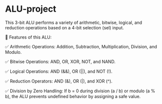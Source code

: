 # ALU-project

This 3-bit ALU performs a variety of arithmetic, bitwise, logical, and reduction operations based on a 4-bit selection (sel) input.

🔹 Features of this ALU:

✅ Arithmetic Operations: Addition, Subtraction, Multiplication, Division, and Modulo.

✅ Bitwise Operations: AND, OR, XOR, NOT, and NAND.

✅ Logical Operations: AND (&&), OR (||), and NOT (!).

✅ Reduction Operators: AND (&), OR (|), and XOR (^).

✅ Division by Zero Handling: If b = 0 during division (a / b) or modulo (a % b), the ALU prevents undefined behavior by assigning a safe value.
